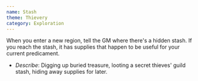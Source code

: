 ```yaml
---
name: Stash
theme: Thievery
category: Exploration
---
```


When you enter a new region, tell the GM where there's a hidden stash. If you reach the stash, it has supplies that happen to be useful for your current predicament.

* *Describe*: Digging up buried treasure, looting a secret thieves' guild stash, hiding away supplies for later.